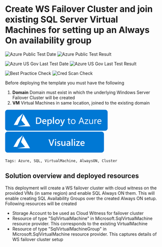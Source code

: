 # Create WS Failover Cluster and join existing SQL Server Virtual Machines for setting up an Always On availability group

![Azure Public Test Date](https://azurequickstartsservice.blob.core.windows.net/badges/101-sql-vm-ag-setup/PublicLastTestDate.svg)
![Azure Public Test Result](https://azurequickstartsservice.blob.core.windows.net/badges/101-sql-vm-ag-setup/PublicDeployment.svg)

![Azure US Gov Last Test Date](https://azurequickstartsservice.blob.core.windows.net/badges/101-sql-vm-ag-setup/FairfaxLastTestDate.svg)
![Azure US Gov Last Test Result](https://azurequickstartsservice.blob.core.windows.net/badges/101-sql-vm-ag-setup/FairfaxDeployment.svg)

![Best Practice Check](https://azurequickstartsservice.blob.core.windows.net/badges/101-sql-vm-ag-setup/BestPracticeResult.svg)
![Cred Scan Check](https://azurequickstartsservice.blob.core.windows.net/badges/101-sql-vm-ag-setup/CredScanResult.svg)

Before deploying the template you must have the following

1. **Domain** Domain must exist in which the underlying Windows Server Failover Cluster will be created
2. **VM** Virtual Machines in same location, joined to the existing domain

[![Deploy To Azure](https://raw.githubusercontent.com/Azure/azure-quickstart-templates/master/1-CONTRIBUTION-GUIDE/images/deploytoazure.svg?sanitize=true)](https://portal.azure.com/#create/Microsoft.Template/uri/https%3A%2F%2Fraw.githubusercontent.com%2Fgudszent%2Fazure-quickstart-templates%2Fmaster%2F101-sql-vm-ag-setup%2Fazuredeploy.json)  [![Visualize](https://raw.githubusercontent.com/Azure/azure-quickstart-templates/master/1-CONTRIBUTION-GUIDE/images/visualizebutton.svg?sanitize=true)](http://armviz.io/#/?load=https%3A%2F%2Fraw.githubusercontent.com%2Fgudszent%2Fazure-quickstart-templates%2Fmaster%2F101-sql-vm-ag-setup%2Fazuredeploy.json)

`Tags: Azure, SQL, VirtualMachine, AlwaysON, Cluster`

## Solution overview and deployed resources

This deployment will create a WS failover cluster with cloud witness on the provided VMs (in same region) and enable SQL Always ON them. This will enable creating SQL Availability Groups over the created Always ON setup.
Following resources will be created
 - Storage Account to be used as Cloud Witness for failover cluster
 - Resource of type "SqlVirtualMachine" in Microsoft.SqlVirtualMachine resource provider. This corresponds to the existing VirtualMachine
 - Resource of type "SqlVirtualMachineGroup" in Microsoft.SqlVirtualMachine resource provider. This captures details of WS failover cluster setup
 



